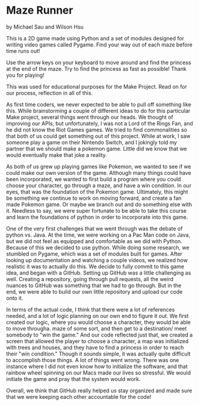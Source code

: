 # **Maze Runner**
by Michael Sau and Wilson Hsu

This is a 2D game made using Python and a set of modules designed for writing video games called Pygame. Find your way out of each maze before time runs out!

Use the arrow keys on your keyboard to move around and find the princess at the end of the maze. Try to find the princess as fast as possible! Thank you for playing!


This was used for educational purposes for the Make Project. Read on for our process, reflection in all of this. 

As first time coders, we never expected to be able to pull off something like this. While brainstorming a couple of different ideas to do for this particular Make project, several things went through our heads. We thought of improving our APIs, but unfortunately, I was not a Lord of the Rings Fan, and he did not know the Riot Games games. We tried to find commonalities so that both of us could get something out of this project. While at work, I saw someone play a game on their Nintendo Switch, and I jokingly told my partner that we should make a pokemon game. Little did we know that we would eventually make that joke a reality.

As both of us grew up playing games like Pokemon, we wanted to see if we could make our own version of the game. Although many things could have been incorporated, we wanted to first build a program where you could choose your character, go through a maze, and have a win condition. In our eyes, that was the foundation of the Pokemon game. Ultimately, this might be something we continue to work on moving forward, and create a fan made Pokemon game. Or maybe we branch out and do something else with it. Needless to say, we were super fortunate to be able to take this course and learn the foundations of python in order to incorporate into this game. 

One of the very first challenges that we went through was the debate of python vs. Java. At the time, we were working on a Pac Man code on Java, but we did not feel as equipped and comfortable as we did with Python. Because of this we decided to use python. While doing some research, we stumbled on Pygame, which was a set of modules built for games. After looking up documentation and watching a couple videos, we realized how realistic it was to actually do this. We decide to fully commit to this game idea, and began with a GitHub. Setting up GitHub was a little challenging as well. Creating a repository, going through pull requests, all the weird nuances to GitHub was something that we had to go through. But in the end, we were able to build our own little repository and upload our code onto it.

In terms of the actual code, I think that there were a lot of references needed, and a lot of logic planning on our own end to figure it out. We first created our logic, where you would choose a character, they would be able to move througha. maze of some sort, and then get to a destination/ meet somebody to "win the game." And our code reflected just that, we created a screen that allowed the player to choose a character, a map was initialized with trees and houses, and they have to find a princess in order to reach their "win condition." Though it sounds simple, it was actually quite difficult to accomplish those things. A lot of things went wrong. There was one instance where I did not even know how to initialize the software, and that rainbow wheel spinning on our Macs made our lives so stressful. We would initiate the game and pray that the system would work. 

Overall, we think that GitHub really helped us stay organized and made sure that we were keeping each other accountable for the code!
